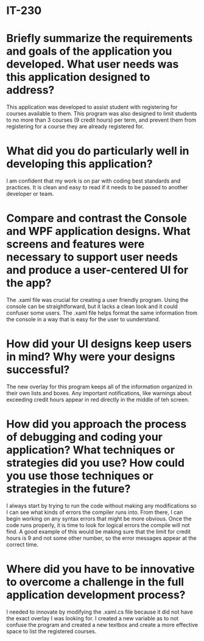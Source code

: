 # IT-230

# Briefly summarize the requirements and goals of the application you developed. What user needs was this application designed to address?

This application was developed to assist student with registering for courses available to them. This program was also designed to limit students to no more than 3 courses (9 credit hours) per term, and prevent them from registering for a course they are already registered for. 

# What did you do particularly well in developing this application?

I am confident that my work is on par with coding best standards and practices. It is clean and easy to read if it needs to be passed to another developer or team. 

# Compare and contrast the Console and WPF application designs. What screens and features were necessary to support user needs and produce a user-centered UI for the app?

The .xaml file was crucial for creating a user friendly program. Using the console can be straightforward, but it lacks a clean look and it could confuser some users. The .xaml file helps format the same information from the console in a way that is easy for the user to uunderstand. 


# How did your UI designs keep users in mind? Why were your designs successful?

The new overlay for this program keeps all of the information organized in their own lists and boxes. Any important notifications, like warnings about exceeding credit hours appear in red directly in the middle of teh screen. 


# How did you approach the process of debugging and coding your application? What techniques or strategies did you use? How could you use those techniques or strategies in the future?

I always start by trying to run the code without making any modifications so I can see what kinds of errors the compiler runs into. From there, I can begin working on any syntax errors that might be more obvious. Once the code runs properly, it is time to look for logical errors the compile will not find. A good example of this would be making sure that the limit for credit hours is 9 and not some other number, so the error messages appear at the correct time. 


# Where did you have to be innovative to overcome a challenge in the full application development process?

I needed to innovate by modifying the .xaml.cs file because it did not have the exact overlay I was looking for. I created a new variable as to not confuse the program and created a new textbox and create a more effective space to list the registered courses. 
